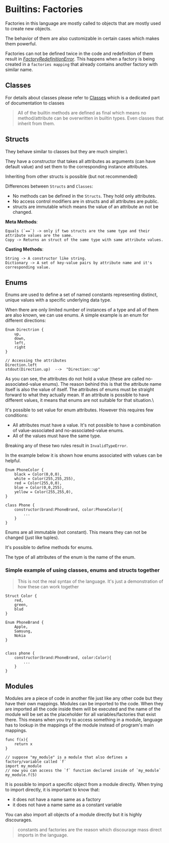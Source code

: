 # Builtins: Factories

Factories in this language are mostly called to objects that are mostly used to create new objects.

The behavior of them are also customizable in certain cases which makes them powerful.

Factories can not be defined twice in the code and redefinition of them result in _[FactoryRedefinitionError](/docs/Principals/builtins/errors.md/#factoryredefinitionerror)_. This happens when a factory is being created in a `factories mapping` that already contains another factory with similar name.





## Classes

For details about classes please refer to [Classes](/docs/Principals/factories/classes/classes.md) which is a dedicated part of documentation to classes

> All of the builtin methods are defined as final which means no method/attribute can be overwritten in builtin types. Even classes that inherit from them.




## Structs

They behave similar to classes but they are much simpler.\

They have a constructor that takes all attributes as arguments (can have default value) and set them to the corresponding instance attributes.

Inheriting from other structs is possible (but not recommended)


Differences between `Structs` and `Classes`:

- No methods can be defined in the `Structs`. They hold only attributes.
- No access control modifiers are in structs and all attributes are public.
- structs are immutable which means the value of an attribute an not be changed.

**Meta Methods**:

    Equals (`==`) -> only if two structs are the same type and their attribute values are the same.
    Copy -> Returns an struct of the same type with same attribute values.


**Casting Methods**:

    String -> A constructor like string.
    Dictionary -> A set of key-value pairs by attribute name and it's corresponding value.




## Enums

Enums are used to define a set of named constants representing distinct, unique values with a specific underlying data type.

When there are only limited number of instances of a type and all of them are also known, we can use enums. A simple example is an enum for different directions:

    Enum Directrion {
        up,
        down,
        left,
        right
    }

    // Accessing the attributes
    Direction.left
    stdout(Direction.up)  -->  "Direction::up"

As you can see, the attributes do not hold a value (these are called no-associated-value enums). The reason behind this is that the attribute name itself is also the value of itself. The attributes of enums must be straight forward to what they actually mean. If an attribute is possible to have different values, it means that enums are not suitable for that situation.\

It's possible to set value for enum attributes. However this requires few conditions:
- All attributes must have a value. It's not possible to have a combination of value-associated and no-associated-value enums.
- All of the values must have the same type.

Breaking any of these two rules result in `InvalidTypeError`.


In the example below it is shown how enums associated with values can be helpful.

    Enum PhoneColor {
        black = Color(0,0,0),
        white = Color(255,255,255),
        red = Color(255,0,0),
        blue = Color(0,0,255),
        yellow = Color(255,255,0),
    }

    class Phone {
        constructor(brand:PhoneBrand, color:PhoneColor){
            ...
        }
    }


Enums are all immutable (not constant). This means they can not be changed (just like tuples).

It's possible to define methods for enums.

The type of all attributes of the enum is the name of the enum.


### Simple example of using classes, enums and structs together

> This is not the real syntax of the language. It's just a demonstration of how these can work together

    Struct Color {
        red,
        green,
        blud
    }

    Enum PhoneBrand {
        Apple,
        Samsung,
        Nokia
    }


    class phone {
        constructor(brand:PhoneBrand, color:Color){
            ...
        }
    }




## Modules

Modules are a piece of code in another file just like any other code but they have their own mappings. Modules can be imported to the code. When they are imported all the code inside them will be executed and the name of the module will be set as the placeholder for all variables/factories that exist there. This means when you try to access something in a module, language has to lookup in the mappings of the module instead of program's main mappings.

    func f(x){
        return x
    }

    // suppose "my_module" is a module that also defines a factory/variable called `f`
    import my_module
    // now you can access the `f` function declared inside of `my_module`
    my_module.f(5)

It is possible to import a specific object from a module directly. When trying to import directly, it is important to know that:
- it does not have a name same as a factory
- it does not have a name same as a constant variable

You can also import all objects of a module directly but it is highly discourages.

> constants and factories are the reason which discourage mass direct imports in the language.
